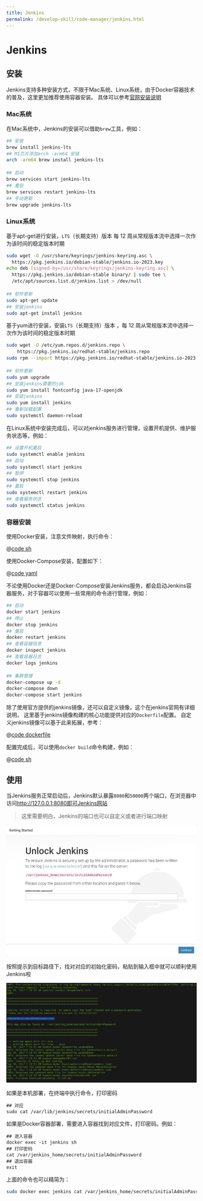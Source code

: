 ```yaml
---
title: Jenkins
permalink: /develop-skill/code-manager/jenkins.html
---
```


# Jenkins

## 安装

Jenkins支持多种安装方式，不限于Mac系统、Linux系统，由于Docker容器技术的普及，这里更加推荐使用容器安装。
具体可以参考[官网安装说明](https://www.jenkins.io/doc/book/installing/)

### Mac系统

在Mac系统中，Jenkins的安装可以借助`brew`工具，例如：

```bash
## 安装
brew install jenkins-lts
## M1芯片添加arch -arm64 安装
arch -arm64 brew install jenkins-lts

## 启动
brew services start jenkins-lts
## 重启
brew services restart jenkins-lts
## 手动更新
brew upgrade jenkins-lts
```

### Linux系统

基于apt-get进行安装，`LTS`（长期支持）版本 每 12 周从常规版本流中选择一次作为该时间的稳定版本时期

```bash
sudo wget -O /usr/share/keyrings/jenkins-keyring.asc \
  https://pkg.jenkins.io/debian-stable/jenkins.io-2023.key
echo deb [signed-by=/usr/share/keyrings/jenkins-keyring.asc] \
  https://pkg.jenkins.io/debian-stable binary/ | sudo tee \
  /etc/apt/sources.list.d/jenkins.list > /dev/null

## 软件更新
sudo apt-get update
## 安装jenkins
sudo apt-get install jenkins
```

基于yum进行安装，安装`LTS`（长期支持）版本 ，每 12 周从常规版本流中选择一次作为该时间的稳定版本时期

```bash
sudo wget -O /etc/yum.repos.d/jenkins.repo \
    https://pkg.jenkins.io/redhat-stable/jenkins.repo
sudo rpm --import https://pkg.jenkins.io/redhat-stable/jenkins.io-2023.key

## 软件更新
sudo yum upgrade
## 安装jenkins需要的jdk
sudo yum install fontconfig java-17-openjdk
## 安装jenkins
sudo yum install jenkins
## 重新加载配置
sudo systemctl daemon-reload
```

在Linux系统中安装完成后，可以对jenkins服务进行管理，设置开机提供、维护服务状态等，例如：

```bash
## 设置开机重启
sudo systemctl enable jenkins
## 启动
sudo systemctl start jenkins
## 暂停
sudo systemctl stop jenkins
## 重启
sudo systemctl restart jenkins
## 查看服务状态
sudo systemctl status jenkins
```

### 容器安装

使用Docker安装，注意文件映射，执行命令：

@[code sh](@code/docker/jenkins/docker.sh)

使用Docker-Compose安装，配置如下：

@[code yaml](@code/docker/jenkins/docker-compose.yaml)

不论使用Docker还是Docker-Compose安装Jenkins服务，都会启动Jenkins容器服务，对于容器可以使用一些常用的命令进行管理，例如：

```bash
## 启动
docker start jenkins
## 停止
docker stop jenkins
## 重启
docker restart jenkins
## 查看容器信息
docker inspect jenkins
## 查看容器日志
docker logs jenkins

## 集群管理
docker-compose up -d
docker-compose down
docker-compose start jenkins
```

除了使用官方提供的jenkins镜像，还可以自定义镜像，这个在jenkins官网有详细说明，
这里基于jenkins镜像构建的核心功能提供对应的`Dockerfile`配置。 自定义jenkins镜像可以基于此来拓展，参考：

@[code dockerfile](@code/docker/jenkins/Dockerfile)

配置完成后，可以使用`docker build`命令构建，例如：

@[code sh](@code/docker/jenkins/build.sh)

## 使用

当Jenkins服务正常启动后，Jenkins默认暴露`8080`和`50000`两个端口，在浏览器中访问<http://127.0.0.1:8080即可Jenkins网站>

> 这里需要明白，Jenkins的端口也可以自定义或者进行端口映射

![浏览器访问Jenkins](images/jenkins-lock.png)

按照提示到目标路径下，找对对应的初始化密码，粘贴到输入框中就可以顺利使用Jenkins啦

![打印初始化密码](images/jenkins-cat-pwd.png)

如果是本机部署，在终端中执行命令，打印密码

```shell
## 对应
sudo cat /var/lib/jenkins/secrets/initialAdminPassword
```

如果是Docker容器部署，需要进入容器找到对应文件，打印密码。例如：

```shell
## 进入容器
docker exec -it jenkins sh
## 打印密码
cat /var/jenkins_home/secrets/initialAdminPassword
## 退出容器
exit
```

上面的命令也可以精简为：

```sh
sudo docker exec jenkins cat /var/jenkins_home/secrets/initialAdminPassword
```
